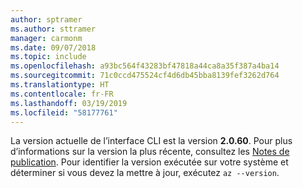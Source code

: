 ```yaml
---
author: sptramer
ms.author: sttramer
manager: carmonm
ms.date: 09/07/2018
ms.topic: include
ms.openlocfilehash: a93bc564f43283bf47818a44ca8a35f387a4ba14
ms.sourcegitcommit: 71c0ccd475524cf4d6db45bba8139fef3262d764
ms.translationtype: HT
ms.contentlocale: fr-FR
ms.lasthandoff: 03/19/2019
ms.locfileid: "58177761"
---
```

La version actuelle de l’interface CLI est la version __2.0.60__. Pour plus d’informations sur la version la plus récente, consultez les [Notes de publication](../release-notes-azure-cli.md). Pour identifier la version exécutée sur votre système et déterminer si vous devez la mettre à jour, exécutez `az --version`.
